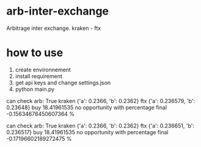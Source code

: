 # arb-inter-exchange
Arbitrage inter exchange. kraken - ftx

# how to use 
1. create environnement
2. install requirement
3. get api keys and change settings.json 
4. python main.py

can check arb:  True
kraken {'a': 0.2366, 'b': 0.2362}
ftx {'a': 0.236579, 'b': 0.23648}
buy 18.41961535
no opportunity with percentage final -0.15634678450607364 %

can check arb:  True
kraken {'a': 0.2366, 'b': 0.2362}
ftx {'a': 0.236651, 'b': 0.236517}
buy 18.41961535
no opportunity with percentage final -0.17196602189272475 %
